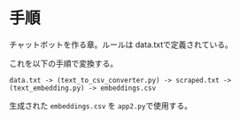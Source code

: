 # 手順

チャットボットを作る章。ルールは data.txtで定義されている。

これを以下の手順で変換する。

```
data.txt -> (text_to_csv_converter.py) -> scraped.txt -> (text_embedding.py) -> embeddings.csv
```

生成された `embeddings.csv` を `app2.py`で使用する。